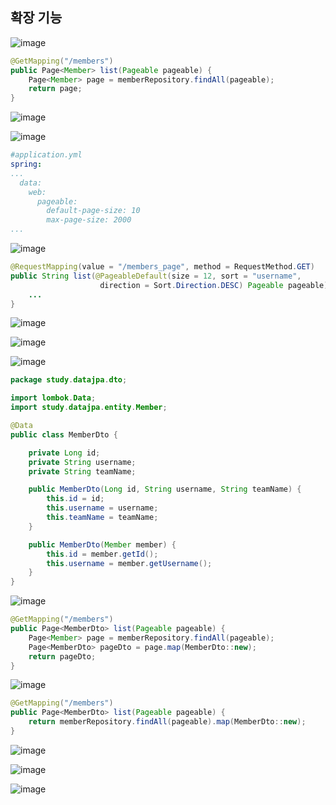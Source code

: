 ## **확장 기능**

![image](https://user-images.githubusercontent.com/79301439/188302038-dd012cd1-aa7b-4233-a4ea-84963770f1d1.png)

```java
@GetMapping("/members")
public Page<Member> list(Pageable pageable) {
    Page<Member> page = memberRepository.findAll(pageable);
    return page;
}
```

![image](https://user-images.githubusercontent.com/79301439/188302064-fbfee650-38c4-4066-b158-cd497bd93431.png)

![image](https://user-images.githubusercontent.com/79301439/188302081-d2754339-9b9b-47dd-8603-adf4856acdcc.png)

```yml
#application.yml
spring:
...
  data:
    web:
      pageable:
        default-page-size: 10
        max-page-size: 2000
...
```

![image](https://user-images.githubusercontent.com/79301439/188302137-f52c6970-f481-498f-a5d4-0167d88a43c0.png)

```java
@RequestMapping(value = "/members_page", method = RequestMethod.GET)
public String list(@PageableDefault(size = 12, sort = "username",
                    direction = Sort.Direction.DESC) Pageable pageable) {
    ...
} 
```

![image](https://user-images.githubusercontent.com/79301439/188302209-424b37bb-ca72-4111-8c72-48e72fbae6ee.png)

![image](https://user-images.githubusercontent.com/79301439/188302265-3609a7a1-98a0-4661-9893-38f3a9c2ec8c.png)

![image](https://user-images.githubusercontent.com/79301439/188302275-abfbbb86-c581-490f-b1e0-ad3e6a722955.png)

```java
package study.datajpa.dto;

import lombok.Data;
import study.datajpa.entity.Member;

@Data
public class MemberDto {

    private Long id;
    private String username;
    private String teamName;

    public MemberDto(Long id, String username, String teamName) {
        this.id = id;
        this.username = username;
        this.teamName = teamName;
    }

    public MemberDto(Member member) {
        this.id = member.getId();
        this.username = member.getUsername();
    }
}
```

![image](https://user-images.githubusercontent.com/79301439/188302302-712403d2-d00a-4982-a85c-942a497a8ae7.png)

```java
@GetMapping("/members")
public Page<MemberDto> list(Pageable pageable) {
    Page<Member> page = memberRepository.findAll(pageable);
    Page<MemberDto> pageDto = page.map(MemberDto::new);
    return pageDto;
}
```

![image](https://user-images.githubusercontent.com/79301439/188302356-84374e6a-c245-461b-90a6-29a2aa697063.png)

```java
@GetMapping("/members")
public Page<MemberDto> list(Pageable pageable) {
    return memberRepository.findAll(pageable).map(MemberDto::new);
}
```

![image](https://user-images.githubusercontent.com/79301439/188302374-42f5fb5c-ed95-46eb-9efa-514de9978181.png)

![image](https://user-images.githubusercontent.com/79301439/188302380-1a88d23c-983a-442e-bb98-335f6418b8dd.png)

![image](https://user-images.githubusercontent.com/79301439/188302424-f6dcc2fc-4a15-4ba8-a5ac-b9a51a17c254.png)
